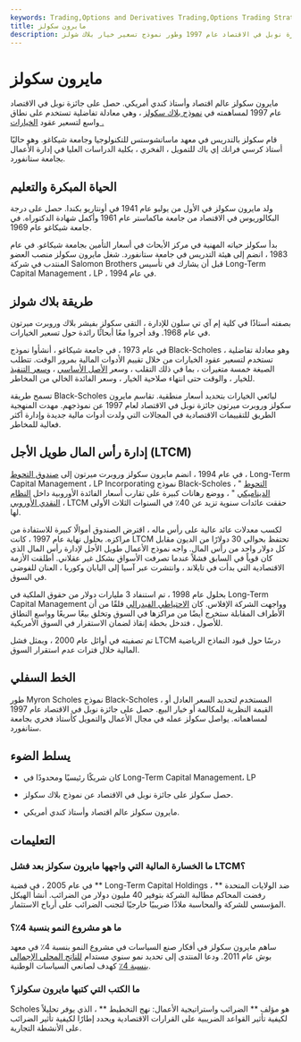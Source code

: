 ```yaml
---
keywords: Trading,Options and Derivatives Trading,Options Trading Strategy and Education,Options and Derivatives,Strategy and Education
title: مايرون سكولز
description: مايرون سكولز اقتصادي كندي أمريكي حصل على جائزة نوبل في الاقتصاد عام 1997 وطور نموذج تسعير خيار بلاك شولز.
---
```


# مايرون سكولز
مايرون سكولز عالم اقتصاد وأستاذ كندي أمريكي. حصل على جائزة نوبل في الاقتصاد عام 1997 لمساهمته في [نموذج بلاك سكولز](/blackscholes) ، وهي معادلة تفاضلية تستخدم على نطاق واسع لتسعير عقود [الخيارات .](/option)

قام سكولز بالتدريس في معهد ماساتشوستس للتكنولوجيا وجامعة شيكاغو. وهو حاليًا أستاذ كرسي فرانك إي باك للتمويل ، الفخري ، بكلية الدراسات العليا في إدارة الأعمال بجامعة ستانفورد.

## الحياة المبكرة والتعليم

ولد مايرون سكولز في الأول من يوليو عام 1941 في أونتاريو بكندا. حصل على درجة البكالوريوس في الاقتصاد من جامعة ماكماستر عام 1961 وأكمل شهادة الدكتوراه. في جامعة شيكاغو عام 1969.

بدأ سكولز حياته المهنية في مركز الأبحاث في أسعار التأمين بجامعة شيكاغو. في عام 1983 ، انضم إلى هيئة التدريس في جامعة ستانفورد. شغل مايرون سكولز منصب العضو المنتدب في شركة Salomon Brothers قبل أن يشارك في تأسيس Long-Term Capital Management ، LP ، في عام 1994.

## طريقة بلاك شولز

بصفته أستاذًا في كلية إم آي تي سلون للإدارة ، التقى سكولز بفيشر بلاك وروبرت ميرتون في عام 1968. وقد أجروا معًا أبحاثًا رائدة حول تسعير الخيارات.

في عام 1973 ، في جامعة شيكاغو ، أنشأوا نموذج Black-Scholes ، وهو معادلة تفاضلية تستخدم لتسعير عقود الخيارات من خلال تقييم الأدوات المالية بمرور الوقت. تتطلب الصيغة خمسة متغيرات ، بما في ذلك التقلب ، وسعر [الأصل الأساسي](/underlying-asset) ، [وسعر التنفيذ](/strikeprice) للخيار ، والوقت حتى انتهاء صلاحية الخيار ، وسعر الفائدة الخالي من المخاطر.

تسمح طريقة Black-Scholes لبائعي الخيارات بتحديد أسعار منطقية. تقاسم مايرون سكولز وروبرت ميرتون جائزة نوبل في الاقتصاد لعام 1997 عن نموذجهم. مهدت المنهجية الطريق للتقييمات الاقتصادية في المجالات التي ولدت أدوات مالية جديدة وإدارة أكثر فعالية للمخاطر.

## إدارة رأس المال طويل الأجل (LTCM)

في عام 1994 ، انضم مايرون سكولز وروبرت ميرتون إلى [صندوق التحوط](/hedgefund) ، Long-Term Capital Management ، LP Incorporating نموذج Black-Scholes ، " [التحوط الديناميكي](/super-hedging) " ، ووضع رهانات كبيرة على تقارب أسعار الفائدة الأوروبية داخل [النظام النقدي الأوروبي](/ems) ، LTCM حققت عائدات سنوية تزيد عن 40٪ في السنوات الثلاث الأولى لها.

لكسب معدلات عائد عالية على رأس ماله ، اقترض الصندوق أموالًا كبيرة للاستفادة من مراكزه. بحلول نهاية عام 1997 ، كانت LTCM تحتفظ بحوالي 30 دولارًا من الديون مقابل كل دولار واحد من رأس المال. واجه نموذج الأعمال طويل الأجل لإدارة رأس المال الذي كان قوياً في السابق فشلاً عندما تصرفت الأسواق بشكل غير عقلاني. أطلقت الأزمة الاقتصادية التي بدأت في تايلاند ، وانتشرت عبر آسيا إلى اليابان وكوريا ، العنان للفوضى في السوق.

بحلول عام 1998 ، تم استنفاد 3 مليارات دولار من حقوق الملكية في Long-Term Capital Management وواجهت الشركة الإفلاس. كان [الاحتياطي الفيدرالي](/federalreservebank) قلقًا من أن الأطراف المقابلة ستخرج أيضًا من مراكزها في السوق وتخلق بيعًا سريعًا وواسع النطاق للأصول ، فتدخل بخطة إنقاذ لضمان الاستقرار في السوق الأمريكية.

تم تصفيته في أوائل عام 2000 ، ويمثل فشل LTCM درسًا حول قيود النماذج الرياضية المالية خلال فترات عدم استقرار السوق.

## الخط السفلي

طور Myron Scholes نموذج Black-Scholes ، المستخدم لتحديد السعر العادل أو القيمة النظرية للمكالمة أو خيار البيع. حصل على جائزة نوبل في الاقتصاد عام 1997 لمساهماته. يواصل سكولز عمله في مجال الأعمال والتمويل كأستاذ فخري بجامعة ستانفورد.

## يسلط الضوء

- كان شريكًا رئيسيًا ومحدودًا في Long-Term Capital Management، LP

- حصل سكولز على جائزة نوبل في الاقتصاد عن نموذج بلاك سكولز.

- مايرون سكولز عالم اقتصاد وأستاذ كندي أمريكي.

## التعليمات

### ما الخسارة المالية التي واجهها مايرون سكولز بعد فشل LTCM؟

في عام 2005 ، في قضية ** Long-Term Capital Holdings ضد الولايات المتحدة ** ، رفضت المحاكم مطالبة الشركة بتوفير 40 مليون دولار من الضرائب. أنشأ الهيكل المؤسسي للشركة والمحاسبة ملاذًا ضريبيًا خارجيًا لتجنب الضرائب على أرباح الاستثمار.

### ما هو مشروع النمو بنسبة 4٪؟

ساهم مايرون سكولز في أفكار صنع السياسات في مشروع النمو بنسبة 4٪ في معهد بوش عام 2011. ودعا المنتدى إلى تحديد نمو سنوي مستدام [للناتج المحلي الإجمالي بنسبة 4٪](/gdp) كهدف لصانعي السياسات الوطنية.

### ما الكتب التي كتبها مايرون سكولز؟

Scholes هو مؤلف ** الضرائب واستراتيجية الأعمال: نهج التخطيط ** ، الذي يوفر تحليلاً لكيفية تأثير القواعد الضريبية على القرارات الاقتصادية ويحدد إطارًا لكيفية تأثير الضرائب على الأنشطة التجارية.

